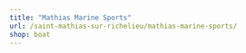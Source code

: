 ```yaml
---
title: "Mathias Marine Sports"
url: /saint-mathias-sur-richelieu/mathias-marine-sports/
shop: boat
---
```

